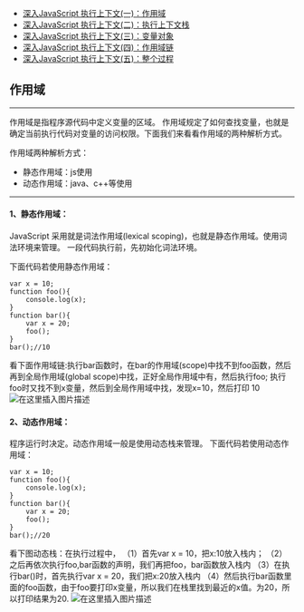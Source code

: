 - [深入JavaScript 执行上下文(一)：作用域](https://blog.csdn.net/b954960630/article/details/83932313)
- [深入JavaScript 执行上下文(二)：执行上下文栈](https://blog.csdn.net/b954960630/article/details/83932469)
- [深入JavaScript 执行上下文(三)：变量对象](https://blog.csdn.net/b954960630/article/details/83998358)
- [深入JavaScript 执行上下文(四)：作用域链](https://blog.csdn.net/b954960630/article/details/83932775)
- [深入JavaScript 执行上下文(五)：整个过程](https://blog.csdn.net/b954960630/article/details/83933032)



## 作用域
------------------
作用域是指程序源代码中定义变量的区域。
作用域规定了如何查找变量，也就是确定当前执行代码对变量的访问权限。下面我们来看看作用域的两种解析方式。

作用域两种解析方式：
- 静态作用域：js使用
- 动态作用域：java、c++等使用

------------------
#### 1、静态作用域：
JavaScript 采用就是词法作用域(lexical scoping)，也就是静态作用域。使用词法环境来管理。 一段代码执行前，先初始化词法环境。 

下面代码若使用静态作用域：
```
var x = 10;
function foo(){
    console.log(x);
}
function bar(){
    var x = 20;
    foo();
}
bar();//10
```
看下面作用域链:执行bar函数时，在bar的作用域(scope)中找不到foo函数，然后再到全局作用域(global scope)中找，正好全局作用域中有，然后执行foo; 
执行foo时又找不到x变量，然后到全局作用域中找，发现x=10，然后打印 10 
![在这里插入图片描述](https://img-blog.csdnimg.cn/20181110163806875.png)

#### 2、动态作用域：
程序运行时决定。动态作用域一般是使用动态栈来管理。 
下面代码若使用动态作用域：

```
var x = 10;
function foo(){
    console.log(x);
}
function bar(){
    var x = 20;
    foo();
}
bar();//20
```
看下图动态栈：在执行过程中， 
（1）首先var x = 10，把x:10放入栈内； 
（2）之后再依次执行foo,bar函数的声明，我们再把foo，bar函数放入栈内 
（3）在执行bar()时，首先执行var x = 20，我们把x:20放入栈内 
（4）然后执行bar函数里面的foo函数，由于foo要打印x变量，所以我们在栈里找到最近的x值。为20，所以打印结果为20. 
![在这里插入图片描述](https://img-blog.csdnimg.cn/2018111016404625.png)

